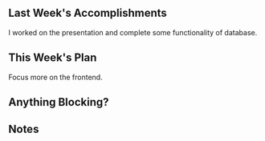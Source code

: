 ## Last Week's Accomplishments

I worked on the presentation and complete some functionality of database.

## This Week's Plan

Focus more on the frontend.

## Anything Blocking?


## Notes


